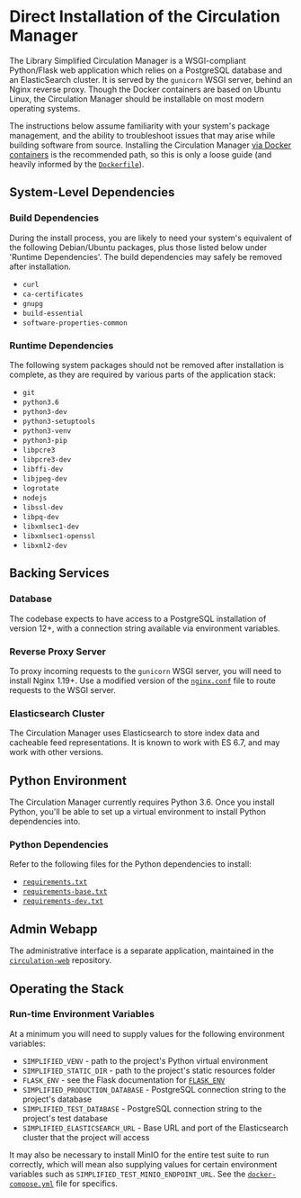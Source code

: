 # Direct Installation of the Circulation Manager

The Library Simplified Circulation Manager is a WSGI-compliant Python/Flask web application which relies on a PostgreSQL database and an ElasticSearch cluster. It is served by the `gunicorn` WSGI server, behind an Nginx reverse proxy. Though the Docker containers are based on Ubuntu Linux, the Circulation Manager should be installable on most modern operating systems.

The instructions below assume familiarity with your system's package management, and the ability to troubleshoot issues that may arise while building software from source. Installing the Circulation Manager [via Docker containers](./Development.md) is the recommended path, so this is only a loose guide (and heavily informed by the [`Dockerfile`](../Dockerfile)).

## System-Level Dependencies

### Build Dependencies

During the install process, you are likely to need your system's equivalent of the following Debian/Ubuntu packages, plus those listed below under 'Runtime Dependencies'. The build dependencies may safely be removed after installation.

* `curl`
* `ca-certificates`
* `gnupg`
* `build-essential`
* `software-properties-common`

### Runtime Dependencies

The following system packages should not be removed after installation is complete, as they are required by various parts of the application stack:

* `git`
* `python3.6`
* `python3-dev`
* `python3-setuptools`
* `python3-venv`
* `python3-pip`
* `libpcre3`
* `libpcre3-dev`
* `libffi-dev`
* `libjpeg-dev`
* `logrotate`
* `nodejs`
* `libssl-dev`
* `libpq-dev`
* `libxmlsec1-dev`
* `libxmlsec1-openssl`
* `libxml2-dev`

## Backing Services

### Database

The codebase expects to have access to a PostgreSQL installation of version 12+, with a connection string available via environment variables.

### Reverse Proxy Server

To proxy incoming requests to the `gunicorn` WSGI server, you will need to install Nginx 1.19+. Use a modified version of the [`nginx.conf`](../docker/nginx.conf) file to route requests to the WSGI server.

### Elasticsearch Cluster

The Circulation Manager uses Elasticsearch to store index data and cacheable feed representations. It is known to work with ES 6.7, and may work with other versions.

## Python Environment

The Circulation Manager currently requires Python 3.6. Once you install Python, you'll be able to set up a virtual environment to install Python dependencies into.

### Python Dependencies

Refer to the following files for the Python dependencies to install:

* [`requirements.txt`](../requirements.txt)
* [`requirements-base.txt`](../requirements-base.txt)
* [`requirements-dev.txt`](../requirements-dev.txt)

## Admin Webapp

The administrative interface is a separate application, maintained in the [`circulation-web`](https://github.com/NYPL-Simplified/circulation-web) repository.

## Operating the Stack

### Run-time Environment Variables

At a minimum you will need to supply values for the following environment variables:

* `SIMPLIFIED_VENV` - path to the project's Python virtual environment
* `SIMPLIFIED_STATIC_DIR` - path to the project's static resources folder
* `FLASK_ENV` - see the Flask documentation for [`FLASK_ENV`](https://flask.palletsprojects.com/en/2.1.x/config/#environment-and-debug-features)
* `SIMPLIFIED_PRODUCTION_DATABASE` - PostgreSQL connection string to the project's database
* `SIMPLIFIED_TEST_DATABASE` - PostgreSQL connection string to the project's test database
* `SIMPLIFIED_ELASTICSEARCH_URL` - Base URL and port of the Elasticsearch cluster that the project will access

It may also be necessary to install MinIO for the entire test suite to run correctly, which will mean also supplying values for certain environment variables such as `SIMPLIFIED_TEST_MINIO_ENDPOINT_URL`. See the [`docker-compose.yml`](../docker-compose.yml) file for specifics.
